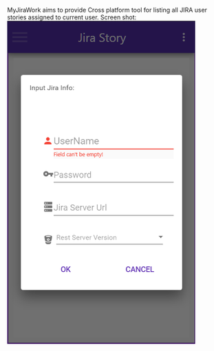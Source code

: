 MyJiraWork aims to provide Cross platform tool for listing all JIRA user stories assigned to current user.
Screen shot:
![alt tag](loginScreen.png)
